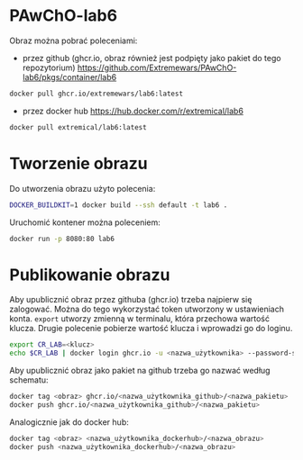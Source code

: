 # PAwChO-lab6

Obraz można pobrać poleceniami:
- przez github (ghcr.io, obraz również jest podpięty jako pakiet do tego repozytorium) https://github.com/Extremewars/PAwChO-lab6/pkgs/container/lab6
```bash
docker pull ghcr.io/extremewars/lab6:latest
```
- przez docker hub https://hub.docker.com/r/extremical/lab6
```bash
docker pull extremical/lab6:latest
```
# Tworzenie obrazu

Do utworzenia obrazu użyto polecenia:
```bash
DOCKER_BUILDKIT=1 docker build --ssh default -t lab6 .
```
Uruchomić kontener można poleceniem:
```bash
docker run -p 8080:80 lab6
```

# Publikowanie obrazu

Aby upublicznić obraz przez githuba (ghcr.io) trzeba najpierw się zalogować. Można do tego wykorzystać token utworzony w ustawieniach konta.
```export``` utworzy zmienną w terminalu, która przechowa wartość klucza.
Drugie polecenie pobierze wartość klucza i wprowadzi go do loginu.
```bash
export CR_LAB=<klucz>
echo $CR_LAB | docker login ghcr.io -u <nazwa_użytkownika> --password-stdin
```
Aby upublicznić obraz jako pakiet na github trzeba go nazwać według schematu:
```bash
docker tag <obraz> ghcr.io/<nazwa_użytkownika_github>/<nazwa_pakietu>
docker push ghcr.io/<nazwa_użytkownika_github>/<nazwa_pakietu>
```
Analogicznie jak do docker hub:
```bash
docker tag <obraz> <nazwa_użytkownika_dockerhub>/<nazwa_obrazu>
docker push <nazwa_użytkownika_dockerhub>/<nazwa_obrazu>
```
